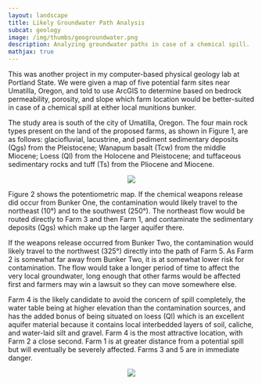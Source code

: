 ```yaml
--- 
layout: landscape
title: Likely Groundwater Path Analysis
subcat: geology
image: /img/thumbs/geogroundwater.png
description: Analyzing groundwater paths in case of a chemical spill.
mathjax: true
---
```


This was another project in my computer-based physical geology lab at Portland State. We were given a map of five potential farm sites near Umatilla, Oregon, and told to use ArcGIS to determine based on bedrock permeability, porosity, and slope which farm location would be better-suited in case of a chemical spill at either local munitions bunker. 

The study area is south of the city of Umatilla, Oregon. The four main rock types present on the land of the proposed farms, as shown in Figure 1, are as follows: glaciofluvial, lacustrine, and pediment sedimentary deposits (Qgs) from the Pleistocene; Wanapum basalt (Tcw) from the middle Miocene; Loess (Ql) from the Holocene and Pleistocene; and tuffaceous sedimentary rocks and tuff (Ts) from the Pliocene and Miocene.

<div style="margin: 0 auto; text-align:center;"> <img src="https://jenner.smugmug.com/Geology-Labs/i-ZzRR5qq/0/O/spillanalysis-1.png"></div>

Figure 2 shows the potentiometric map. If the chemical weapons release did occur from Bunker One, the contamination would likely travel to the northeast (10°) and to the southwest (250°). The northeast flow would be routed directly to Farm 3 and then Farm 1, and contaminate the sedimentary deposits (Qgs) which make up the larger aquifer there.

If the weapons release occurred from Bunker Two, the contamination would likely travel to the northwest (325°) directly into the path of Farm 5. As Farm 2 is somewhat far away from Bunker Two, it is at somewhat lower risk for contamination. The flow would take a longer period of time to affect the very local groundwater, long enough that other farms would be affected first and farmers may win a lawsuit so they can move somewhere else.

Farm 4 is the likely candidate to avoid the concern of spill completely, the water table being at higher elevation than the contamination sources, and has the added bonus of being situated on loess (Ql) which is an excellent aquifer material because it contains local interbedded layers of soil, caliche, and water-laid silt and gravel. Farm 4 is the most attractive location, with Farm 2 a close second. Farm 1 is at greater distance from a potential spill but will eventually be severely affected. Farms 3 and 5 are in immediate danger.

<div style="margin: 0 auto; text-align:center;"> <img src="https://jenner.smugmug.com/Geology-Labs/i-24PXbcG/0/O/spillanalysis-2.png"></div>
